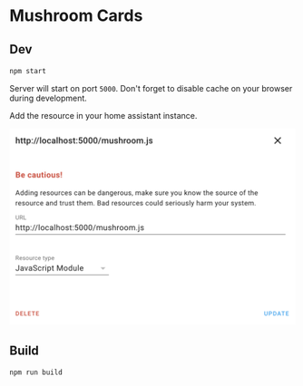 # Mushroom Cards

## Dev

```sh
npm start
```

Server will start on port `5000`. Don't forget to disable cache on your browser during development.

Add the resource in your home assistant instance.

![Add resource](doc/add_resource.png)

## Build

```sh
npm run build
```

